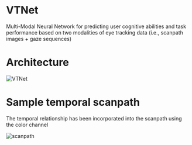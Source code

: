 # VTNet

Multi-Modal Neural Network for predicting user cognitive abilities and task performance based on two modalities of eye tracking data (i.e., scanpath images + gaze sequences)

# Architecture

![VTNet](https://user-images.githubusercontent.com/58800171/118069229-ab750900-b358-11eb-92a9-720b45fb83ba.png)

# Sample temporal scanpath

The temporal relationship has been incorporated into the scanpath using the color channel

![scanpath](https://user-images.githubusercontent.com/58800171/118069887-d4e26480-b359-11eb-8afa-fdd0ae2d7c8d.png)

